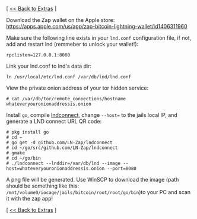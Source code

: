 [ [<< Back to Extras](https://github.com/seth586/guides/blob/master/FreeNAS/extras.md) ]

Download the Zap wallet on the Apple store: https://apps.apple.com/us/app/zap-bitcoin-lightning-wallet/id1406311960

Make sure the following line exists in your `lnd.conf` configuration file, if not, add and restart lnd (remmeber to unlock your wallet!):
```
rpclisten=127.0.0.1:8080
```

Link your lnd.conf to lnd's data dir:
```
ln /usr/local/etc/lnd.conf /var/db/lnd/lnd.conf
```

View the private onion address of your tor hidden service:
```
# cat /var/db/tor/remote_connections/hostname
whateveryouronionaddressis.onion
```

Install `go`, compile [lndconnect](https://github.com/LN-Zap/lndconnect), change `--host=` to the jails local IP, and generate a LND connect URL QR code:
```
# pkg install go
# cd ~
# go get -d github.com/LN-Zap/lndconnect
# cd ~/go/src/github.com/LN-Zap/lndconnect
# gmake
# cd ~/go/bin
# ./lndconnect --lnddir=/var/db/lnd --image --host=whateveryouronionaddressis.onion --port=8080
```
A png file will be generated. Use WinSCP to download the image (path should be something like this: `/mnt/volume0/iocage/jails/bitcoin/root/root/go/bin`)to your PC and scan it with the zap app!

[ [<< Back to Extras](https://github.com/seth586/guides/blob/master/FreeNAS/extras.md) ]
